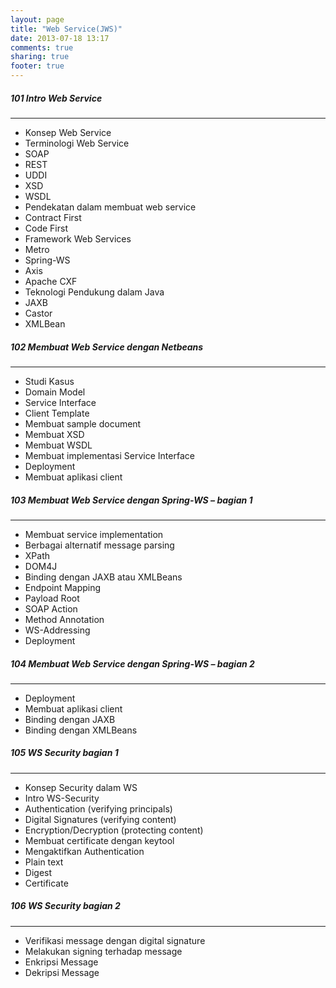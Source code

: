 ```yaml
---
layout: page
title: "Web Service(JWS)"
date: 2013-07-18 13:17
comments: true
sharing: true
footer: true
---
```


<div markdown class="pageContent">

##### 101 Intro Web Service
- - - - - - -
* Konsep Web Service
* Terminologi Web Service
* SOAP
* REST
* UDDI
* XSD
* WSDL
* Pendekatan dalam membuat web service
* Contract First
* Code First
* Framework Web Services
* Metro
* Spring-WS
* Axis
* Apache CXF
* Teknologi Pendukung dalam Java
* JAXB
* Castor
* XMLBean

##### 102 Membuat Web Service dengan Netbeans
- - - - - - -
* Studi Kasus
* Domain Model
* Service Interface
* Client Template
* Membuat sample document
* Membuat XSD
* Membuat WSDL
* Membuat implementasi Service Interface
* Deployment
* Membuat aplikasi client

##### 103 Membuat Web Service dengan Spring-WS – bagian 1
- - - - - - -
* Membuat service implementation
* Berbagai alternatif message parsing
* XPath
* DOM4J
* Binding dengan JAXB atau XMLBeans
* Endpoint Mapping
* Payload Root
* SOAP Action
* Method Annotation
* WS-Addressing
* Deployment

##### 104 Membuat Web Service dengan Spring-WS – bagian 2
- - - - - - -
* Deployment
* Membuat aplikasi client
* Binding dengan JAXB
* Binding dengan XMLBeans

##### 105 WS Security bagian 1
- - - - - - -
* Konsep Security dalam WS
* Intro WS-Security
* Authentication (verifying principals)
* Digital Signatures (verifying content)
* Encryption/Decryption (protecting content)
* Membuat certificate dengan keytool
* Mengaktifkan Authentication
* Plain text
* Digest
* Certificate

##### 106 WS Security bagian 2
- - - - - - -
* Verifikasi message dengan digital signature
* Melakukan signing terhadap message
* Enkripsi Message
* Dekripsi Message

